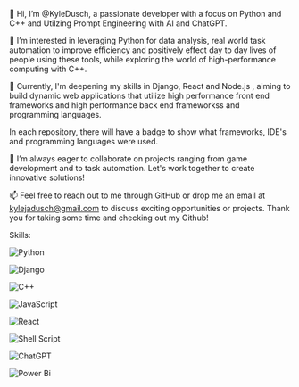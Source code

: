 👋 Hi, I’m @KyleDusch, a passionate developer with a focus on Python and C++ and Utilzing Prompt Engineering with AI and ChatGPT. 

👀 I’m interested in leveraging Python for data analysis, real world task automation to improve efficiency and positively effect day to day lives of people using these tools, while exploring the world of high-performance computing with C++.                       

🌱 Currently, I'm deepening my skills in Django, React and Node.js , aiming to build dynamic web applications that utilize high performance front end frameworks and high performance back end frameworkss and programming languages.

In each repository, there will have a badge to show what frameworks, IDE's and programming languages were used.

💞️ I’m always eager to collaborate on projects ranging from game development and to  task automation. Let's work together to create innovative solutions!

📫 Feel free to reach out to me through GitHub or drop me an email at kylejadusch@gmail.com to discuss exciting opportunities or projects. Thank you for taking some time and checking out my Github!

Skills: 

![Python](https://img.shields.io/badge/python-3670A0?style=for-the-badge&logo=python&logoColor=ffdd54) 

![Django](https://img.shields.io/badge/django-%23092E20.svg?style=for-the-badge&logo=django&logoColor=white)

![C++](https://img.shields.io/badge/c++-%2300599C.svg?style=for-the-badge&logo=c%2B%2B&logoColor=white)

![JavaScript](https://img.shields.io/badge/javascript-%23323330.svg?style=for-the-badge&logo=javascript&logoColor=%23F7DF1E)

![React](https://img.shields.io/badge/react-%2320232a.svg?style=for-the-badge&logo=react&logoColor=%2361DAFB)

![Shell Script](https://img.shields.io/badge/shell_script-%23121011.svg?style=for-the-badge&logo=gnu-bash&logoColor=white) 

![ChatGPT](https://img.shields.io/badge/chatGPT-74aa9c?style=for-the-badge&logo=openai&logoColor=white)

![Power Bi](https://img.shields.io/badge/power_bi-F2C811?style=for-the-badge&logo=powerbi&logoColor=black)
